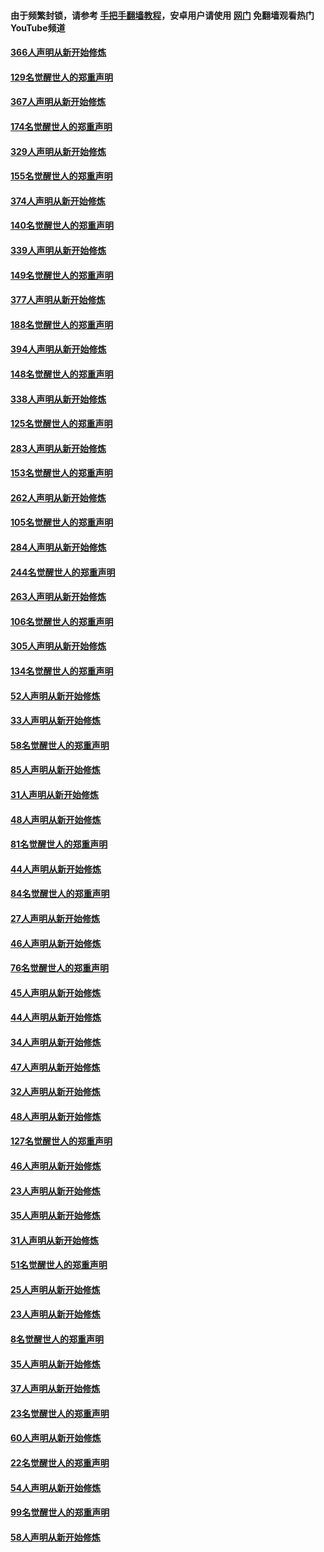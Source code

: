 #### 由于频繁封锁，请参考 [手把手翻墙教程](https://github.com/gfw-breaker/guides/wiki/)，安卓用户请使用 [网门](https://github.com/gfw-breaker/nogfw/blob/master/dl.md?t=06141401) 免翻墙观看热门YouTube频道 

#### [366人声明从新开始修炼](../pages/91/426737.md?t=06141401) 

#### [129名觉醒世人的郑重声明](../pages/91/426736.md?t=06141401) 

#### [367人声明从新开始修炼](../pages/91/426421.md?t=06141401) 

#### [174名觉醒世人的郑重声明](../pages/91/426420.md?t=06141401) 

#### [329人声明从新开始修炼](../pages/91/426139.md?t=06141401) 

#### [155名觉醒世人的郑重声明](../pages/91/426138.md?t=06141401) 

#### [374人声明从新开始修炼](../pages/91/425811.md?t=06141401) 

#### [140名觉醒世人的郑重声明](../pages/91/425810.md?t=06141401) 

#### [339人声明从新开始修炼](../pages/91/425690.md?t=06141401) 

#### [149名觉醒世人的郑重声明](../pages/91/425689.md?t=06141401) 

#### [377人声明从新开始修炼](../pages/91/424867.md?t=06141401) 

#### [188名觉醒世人的郑重声明](../pages/91/424866.md?t=06141401) 

#### [394人声明从新开始修炼](../pages/91/423914.md?t=06141401) 

#### [148名觉醒世人的郑重声明](../pages/91/423913.md?t=06141401) 

#### [338人声明从新开始修炼](../pages/91/423540.md?t=06141401) 

#### [125名觉醒世人的郑重声明](../pages/91/423539.md?t=06141401) 

#### [283人声明从新开始修炼](../pages/91/423296.md?t=06141401) 

#### [153名觉醒世人的郑重声明](../pages/91/423295.md?t=06141401) 

#### [262人声明从新开始修炼](../pages/91/423004.md?t=06141401) 

#### [105名觉醒世人的郑重声明](../pages/91/423003.md?t=06141401) 

#### [284人声明从新开始修炼](../pages/91/422707.md?t=06141401) 

#### [244名觉醒世人的郑重声明](../pages/91/422706.md?t=06141401) 

#### [263人声明从新开始修炼](../pages/91/422553.md?t=06141401) 

#### [106名觉醒世人的郑重声明](../pages/91/422552.md?t=06141401) 

#### [305人声明从新开始修炼](../pages/91/422153.md?t=06141401) 

#### [134名觉醒世人的郑重声明](../pages/91/422152.md?t=06141401) 

#### [52人声明从新开始修炼](../pages/91/421846.md?t=06141401) 

#### [33人声明从新开始修炼](../pages/91/421804.md?t=06141401) 

#### [58名觉醒世人的郑重声明](../pages/91/421845.md?t=06141401) 

#### [85人声明从新开始修炼](../pages/91/421769.md?t=06141401) 

#### [31人声明从新开始修炼](../pages/91/421763.md?t=06141401) 

#### [48人声明从新开始修炼](../pages/91/421605.md?t=06141401) 

#### [81名觉醒世人的郑重声明](../pages/91/421656.md?t=06141401) 

#### [44人声明从新开始修炼](../pages/91/421544.md?t=06141401) 

#### [84名觉醒世人的郑重声明](../pages/91/421543.md?t=06141401) 

#### [27人声明从新开始修炼](../pages/91/421465.md?t=06141401) 

#### [46人声明从新开始修炼](../pages/91/421454.md?t=06141401) 

#### [76名觉醒世人的郑重声明](../pages/91/421453.md?t=06141401) 

#### [45人声明从新开始修炼](../pages/91/421452.md?t=06141401) 

#### [44人声明从新开始修炼](../pages/91/421422.md?t=06141401) 

#### [34人声明从新开始修炼](../pages/91/421322.md?t=06141401) 

#### [47人声明从新开始修炼](../pages/91/421264.md?t=06141401) 

#### [32人声明从新开始修炼](../pages/91/421225.md?t=06141401) 

#### [48人声明从新开始修炼](../pages/91/421202.md?t=06141401) 

#### [127名觉醒世人的郑重声明](../pages/91/421224.md?t=06141401) 

#### [46人声明从新开始修炼](../pages/91/421203.md?t=06141401) 

#### [23人声明从新开始修炼](../pages/91/421138.md?t=06141401) 

#### [35人声明从新开始修炼](../pages/91/421122.md?t=06141401) 

#### [31人声明从新开始修炼](../pages/91/421081.md?t=06141401) 

#### [51名觉醒世人的郑重声明](../pages/91/421080.md?t=06141401) 

#### [25人声明从新开始修炼](../pages/91/421020.md?t=06141401) 

#### [23人声明从新开始修炼](../pages/91/420884.md?t=06141401) 

#### [8名觉醒世人的郑重声明](../pages/91/420883.md?t=06141401) 

#### [35人声明从新开始修炼](../pages/91/420809.md?t=06141401) 

#### [37人声明从新开始修炼](../pages/91/420766.md?t=06141401) 

#### [23名觉醒世人的郑重声明](../pages/91/420765.md?t=06141401) 

#### [60人声明从新开始修炼](../pages/91/420727.md?t=06141401) 

#### [22名觉醒世人的郑重声明](../pages/91/420726.md?t=06141401) 

#### [54人声明从新开始修炼](../pages/91/420529.md?t=06141401) 

#### [99名觉醒世人的郑重声明](../pages/91/420528.md?t=06141401) 

#### [58人声明从新开始修炼](../pages/91/420198.md?t=06141401) 

